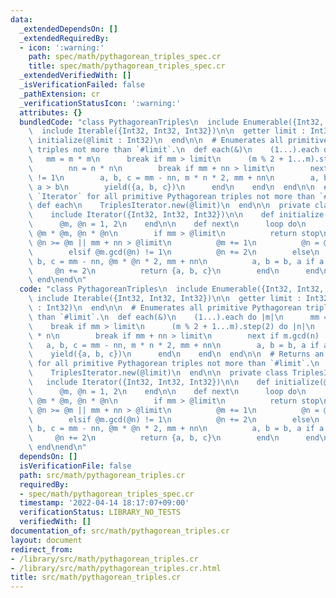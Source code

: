 ```yaml
---
data:
  _extendedDependsOn: []
  _extendedRequiredBy:
  - icon: ':warning:'
    path: spec/math/pythagorean_triples_spec.cr
    title: spec/math/pythagorean_triples_spec.cr
  _extendedVerifiedWith: []
  _isVerificationFailed: false
  _pathExtension: cr
  _verificationStatusIcon: ':warning:'
  attributes: {}
  bundledCode: "class PythagoreanTriples\n  include Enumerable({Int32, Int32, Int32})\n\
    \  include Iterable({Int32, Int32, Int32})\n\n  getter limit : Int32\n\n  def\
    \ initialize(@limit : Int32)\n  end\n\n  # Enumerates all primitive Pythagorean\
    \ triples not more than `#limit`.\n  def each(&)\n    (1...).each do |m|\n   \
    \   mm = m * m\n      break if mm > limit\n      (m % 2 + 1...m).step(2) do |n|\n\
    \        nn = n * n\n        break if mm + nn > limit\n        next if m.gcd(n)\
    \ != 1\n        a, b, c = mm - nn, m * n * 2, mm + nn\n        a, b = b, a if\
    \ a > b\n        yield({a, b, c})\n      end\n    end\n  end\n\n  # Returns an\
    \ `Iterator` for all primitive Pythagorean triples not more than `#limit`.\n \
    \ def each\n    TriplesIterator.new(@limit)\n  end\n\n  private class TriplesIterator\n\
    \    include Iterator({Int32, Int32, Int32})\n\n    def initialize(@limit : Int32)\n\
    \      @m, @n = 1, 2\n    end\n\n    def next\n      loop do\n        mm, nn =\
    \ @m * @m, @n * @n\n        if mm > @limit\n          return stop\n        elsif\
    \ @n >= @m || mm + nn > @limit\n          @m += 1\n          @n = @m % 2 + 1\n\
    \        elsif @m.gcd(@n) != 1\n          @n += 2\n        else\n          a,\
    \ b, c = mm - nn, @m * @n * 2, mm + nn\n          a, b = b, a if a > b\n     \
    \     @n += 2\n          return {a, b, c}\n        end\n      end\n    end\n \
    \ end\nend\n"
  code: "class PythagoreanTriples\n  include Enumerable({Int32, Int32, Int32})\n \
    \ include Iterable({Int32, Int32, Int32})\n\n  getter limit : Int32\n\n  def initialize(@limit\
    \ : Int32)\n  end\n\n  # Enumerates all primitive Pythagorean triples not more\
    \ than `#limit`.\n  def each(&)\n    (1...).each do |m|\n      mm = m * m\n  \
    \    break if mm > limit\n      (m % 2 + 1...m).step(2) do |n|\n        nn = n\
    \ * n\n        break if mm + nn > limit\n        next if m.gcd(n) != 1\n     \
    \   a, b, c = mm - nn, m * n * 2, mm + nn\n        a, b = b, a if a > b\n    \
    \    yield({a, b, c})\n      end\n    end\n  end\n\n  # Returns an `Iterator`\
    \ for all primitive Pythagorean triples not more than `#limit`.\n  def each\n\
    \    TriplesIterator.new(@limit)\n  end\n\n  private class TriplesIterator\n \
    \   include Iterator({Int32, Int32, Int32})\n\n    def initialize(@limit : Int32)\n\
    \      @m, @n = 1, 2\n    end\n\n    def next\n      loop do\n        mm, nn =\
    \ @m * @m, @n * @n\n        if mm > @limit\n          return stop\n        elsif\
    \ @n >= @m || mm + nn > @limit\n          @m += 1\n          @n = @m % 2 + 1\n\
    \        elsif @m.gcd(@n) != 1\n          @n += 2\n        else\n          a,\
    \ b, c = mm - nn, @m * @n * 2, mm + nn\n          a, b = b, a if a > b\n     \
    \     @n += 2\n          return {a, b, c}\n        end\n      end\n    end\n \
    \ end\nend\n"
  dependsOn: []
  isVerificationFile: false
  path: src/math/pythagorean_triples.cr
  requiredBy:
  - spec/math/pythagorean_triples_spec.cr
  timestamp: '2022-04-14 18:17:07+09:00'
  verificationStatus: LIBRARY_NO_TESTS
  verifiedWith: []
documentation_of: src/math/pythagorean_triples.cr
layout: document
redirect_from:
- /library/src/math/pythagorean_triples.cr
- /library/src/math/pythagorean_triples.cr.html
title: src/math/pythagorean_triples.cr
---
```

